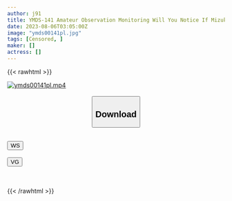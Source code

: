 ```yaml
---
author: j91
title: YMDS-141 Amateur Observation Monitoring Will You Notice If Mizuki Yayoi Is In The Town? ! Desire Released Creampie Sex Waiting For Nampa In The City Edition
date: 2023-08-06T03:05:00Z
image: "ymds00141pl.jpg"
tags: [Censored, ]
maker: []
actress: []
---
```



{{< rawhtml >}}

<div class="video" data-videoid="m47zrwhv0jxt">
    <a href="javascript:;">
        <img src="https://my.j91.asia/posts/ymds00141pl/ymds00141pl.jpg" width="WIDTH" height="HEIGHT" alt="ymds00141pl.mp4" loading="lazy">
    </a>
</div>

<script type="text/javascript" src="https://j91.asia/asset/on-demand-ws.js"></script>

<br>
  <link rel="stylesheet" href="https://j91.asia/asset/bs5.css">
  
  <center>
  <button class="btn btn-primary" type="button" data-bs-toggle="collapse" data-bs-target=".multi-collapse" aria-expanded="false" aria-controls="multiCollapseExample1 multiCollapseExample2"><h2>Download</h2></button></center>
</p>
<div class="row">
  <div class="col">
    <div class="collapse multi-collapse" id="multiCollapseExample1">
      <div class="card card-body">
	      	      <br>
<div class="buttons">  
<a href="https://wolfstream.tv/m47zrwhv0jxt"><button class="btn-hover color-3"><i class="fa fa-download"></i> WS</button></a></div>
    </div>
  </div>
</div>
  <div class="col">
    <div class="collapse multi-collapse" id="multiCollapseExample2">
      <div class="card card-body">
	      <br>
<div class="buttons">
    <a href="https://vgembed.com/v/g9Vd5J82ngEqQjG"><button class="btn-hover color-9"><i class="fa fa-download"></i> VG</button></a></div>
<br><br>
      </div>
    </div>
  </div>
</div>

{{< /rawhtml >}}